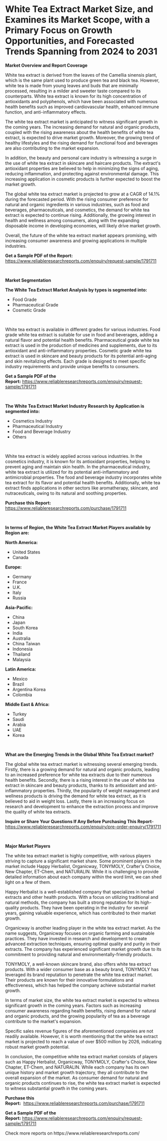 <p><h1>White Tea Extract Market Size, and Examines its Market Scope, with a Primary Focus on Growth Opportunities, and Forecasted Trends Spanning from 2024 to 2031</h1></p><p><strong>Market Overview and Report Coverage</strong></p>
<p><p>White tea extract is derived from the leaves of the Camellia sinensis plant, which is the same plant used to produce green tea and black tea. However, white tea is made from young leaves and buds that are minimally processed, resulting in a milder and sweeter taste compared to its counterparts. White tea extract is known for its high concentration of antioxidants and polyphenols, which have been associated with numerous health benefits such as improved cardiovascular health, enhanced immune function, and anti-inflammatory effects.</p><p>The white tea extract market is anticipated to witness significant growth in the coming years. The increasing demand for natural and organic products, coupled with the rising awareness about the health benefits of white tea extract, is expected to drive market growth. Moreover, the growing trend of healthy lifestyles and the rising demand for functional food and beverages are also contributing to the market expansion.</p><p>In addition, the beauty and personal care industry is witnessing a surge in the use of white tea extract in skincare and haircare products. The extract's antioxidant properties are believed to help in minimizing the signs of aging, reducing inflammation, and protecting against environmental damage. This increasing application in cosmetic products is further expected to boost the market growth.</p><p>The global white tea extract market is projected to grow at a CAGR of 14.1% during the forecasted period. With the rising consumer preference for natural and organic ingredients in various industries, such as food and beverages, pharmaceuticals, and cosmetics, the demand for white tea extract is expected to continue rising. Additionally, the growing interest in health and wellness among consumers, along with the expanding disposable income in developing economies, will likely drive market growth.</p><p>Overall, the future of the white tea extract market appears promising, with increasing consumer awareness and growing applications in multiple industries.</p></p>
<p><strong>Get a Sample PDF of the Report:</strong> <a href="https://www.reliableresearchreports.com/enquiry/request-sample/1791711">https://www.reliableresearchreports.com/enquiry/request-sample/1791711</a></p>
<p>&nbsp;</p>
<p><strong>Market Segmentation</strong></p>
<p><strong>The White Tea Extract Market Analysis by types is segmented into:</strong></p>
<p><ul><li>Food Grade</li><li>Pharmaceutical Grade</li><li>Cosmetic Grade</li></ul></p>
<p>&nbsp;</p>
<p><p>White tea extract is available in different grades for various industries. Food grade white tea extract is suitable for use in food and beverages, adding a natural flavor and potential health benefits. Pharmaceutical grade white tea extract is used in the production of medicines and supplements, due to its antioxidant and anti-inflammatory properties. Cosmetic grade white tea extract is used in skincare and beauty products for its potential anti-aging and skin revitalizing effects. Each grade is designed to meet specific industry requirements and provide unique benefits to consumers.</p></p>
<p><strong>Get a Sample PDF of the Report:</strong>&nbsp;<a href="https://www.reliableresearchreports.com/enquiry/request-sample/1791711">https://www.reliableresearchreports.com/enquiry/request-sample/1791711</a></p>
<p>&nbsp;</p>
<p><strong>The White Tea Extract Market Industry Research by Application is segmented into:</strong></p>
<p><ul><li>Cosmetics Industry</li><li>Pharmaceutical Industry</li><li>Food and Beverage Industry</li><li>Others</li></ul></p>
<p>&nbsp;</p>
<p><p>White tea extract is widely applied across various industries. In the cosmetics industry, it is known for its antioxidant properties, helping to prevent aging and maintain skin health. In the pharmaceutical industry, white tea extract is utilized for its potential anti-inflammatory and antimicrobial properties. The food and beverage industry incorporates white tea extract for its flavor and potential health benefits. Additionally, white tea extract finds applications in other sectors like aromatherapy, skincare, and nutraceuticals, owing to its natural and soothing properties.</p></p>
<p><strong>Purchase this Report:</strong>&nbsp; <a href="https://www.reliableresearchreports.com/purchase/1791711">https://www.reliableresearchreports.com/purchase/1791711</a></p>
<p>&nbsp;</p>
<p><strong>In terms of Region, the White Tea Extract Market Players available by Region are:</strong></p>
<p>
    <p> <strong> North America: </strong>
        <ul>
            <li>United States</li>
            <li>Canada</li>
        </ul>
        </p> 
    <p> <strong> Europe: </strong>
        <ul>
            <li>Germany</li>
            <li>France</li>
            <li>U.K.</li>
            <li>Italy</li>
            <li>Russia</li>
        </ul>
        </p> 
    <p> <strong> Asia-Pacific: </strong>
        <ul>
            <li>China</li>
            <li>Japan</li>
            <li>South Korea</li>
            <li>India</li>
            <li>Australia</li>
            <li>China Taiwan</li>
            <li>Indonesia</li>
            <li>Thailand</li>
            <li>Malaysia</li>
        </ul>
        </p> 
    <p> <strong> Latin America: </strong>
        <ul>
            <li>Mexico</li>
            <li>Brazil</li>
            <li>Argentina Korea</li>
            <li>Colombia</li>
        </ul>
        </p> 
    <p> <strong> Middle East & Africa: </strong>
        <ul>
            <li>Turkey</li>
            <li>Saudi</li>
            <li>Arabia</li>
            <li>UAE</li>
            <li>Korea</li>
        </ul>
    </p>
    </p>
<p>&nbsp;</p>
<p><strong>What are the Emerging Trends in the Global White Tea Extract market?</strong></p>
<p><p>The global white tea extract market is witnessing several emerging trends. Firstly, there is a growing demand for natural and organic products, leading to an increased preference for white tea extracts due to their numerous health benefits. Secondly, there is a rising interest in the use of white tea extract in skincare and beauty products, thanks to its antioxidant and anti-inflammatory properties. Thirdly, the popularity of weight management and wellness products is driving the demand for white tea extract, as it is believed to aid in weight loss. Lastly, there is an increasing focus on research and development to enhance the extraction process and improve the quality of white tea extracts.</p></p>
<p><strong>Inquire or Share Your Questions If Any Before Purchasing This Report</strong>- <a href="https://www.reliableresearchreports.com/enquiry/pre-order-enquiry/1791711">https://www.reliableresearchreports.com/enquiry/pre-order-enquiry/1791711</a></p>
<p>&nbsp;</p>
<p><strong>Major Market Players</strong></p>
<p><p>The white tea extract market is highly competitive, with various players striving to capture a significant market share. Some prominent players in the market include Happy Herbalist, Organicway, TONYMOLY, Crafter's Choice, New Chapter, ET-Chem, and NATURALIN. While it is challenging to provide detailed information about each company within the word limit, we can shed light on a few of them.</p><p>Happy Herbalist is a well-established company that specializes in herbal extracts and other health products. With a focus on utilizing traditional and natural methods, the company has built a strong reputation for its high-quality products. They have been operating in the industry for several years, gaining valuable experience, which has contributed to their market growth.</p><p>Organicway is another leading player in the white tea extract market. As the name suggests, Organicway focuses on organic farming and sustainable practices. They have invested in research and development to create advanced extraction techniques, ensuring optimal quality and purity in their extracts. The company has experienced significant market growth due to its commitment to providing natural and environmentally-friendly products.</p><p>TONYMOLY, a well-known skincare brand, also offers white tea extract products. With a wider consumer base as a beauty brand, TONYMOLY has leveraged its brand reputation to penetrate the white tea extract market. Their products are known for their innovative formulations and effectiveness, which has helped the company achieve substantial market growth.</p><p>In terms of market size, the white tea extract market is expected to witness significant growth in the coming years. Factors such as increasing consumer awareness regarding health benefits, rising demand for natural and organic products, and the growing popularity of tea as a beverage contribute to the market's expansion.</p><p>Specific sales revenue figures of the aforementioned companies are not readily available. However, it is worth mentioning that the white tea extract market is projected to reach a value of over $500 million by 2026, indicating robust market growth potential.</p><p>In conclusion, the competitive white tea extract market consists of players such as Happy Herbalist, Organicway, TONYMOLY, Crafter's Choice, New Chapter, ET-Chem, and NATURALIN. While each company has its own unique history and market growth trajectory, they all contribute to the overall expansion of the market. As consumer demand for natural and organic products continues to rise, the white tea extract market is expected to witness substantial growth in the coming years.</p></p>
<p><strong>Purchase this Report:</strong>&nbsp;&nbsp;<a href="https://www.reliableresearchreports.com/purchase/1791711">https://www.reliableresearchreports.com/purchase/1791711</a></p>
<p></p>
<p><strong>Get a Sample PDF of the Report:</strong>&nbsp;<a href="https://www.reliableresearchreports.com/enquiry/request-sample/1791711">https://www.reliableresearchreports.com/enquiry/request-sample/1791711</a></p>
<p>Check more reports on https://www.reliableresearchreports.com/</p>